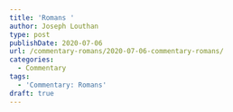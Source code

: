 ```yaml
---
title: 'Romans '
author: Joseph Louthan
type: post
publishDate: 2020-07-06
url: /commentary-romans/2020-07-06-commentary-romans/
categories:
  - Commentary
tags:
  - 'Commentary: Romans'
draft: true
---
```

